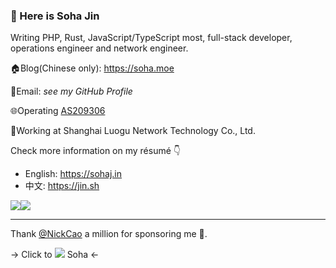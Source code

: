 ### 🎉 Here is Soha Jin

Writing PHP, Rust, JavaScript/TypeScript most, full-stack developer, operations engineer and network engineer.

🏠Blog(Chinese only): https://soha.moe

📧Email: *see my GitHub Profile*

🌐Operating [AS209306](https://net.soha.space)

💼Working at Shanghai Luogu Network Technology Co., Ltd.

Check more information on my résumé 👇
  - English: https://sohaj.in
  - 中文: https://jin.sh

<a href="https://github.com/anuraghazra/github-readme-stats"><img style="max-width: 48%;" src="https://github-readme-stats.vercel.app/api?username=moesoha&show_icons=true"><img style="max-width: 48%;" src="https://github-readme-stats.vercel.app/api/top-langs/?username=moesoha&layout=compact"></a>

----------

Thank [@NickCao](https://github.com/NickCao) a million for sponsoring me 🥰.

→ Click to [![](https://img.shields.io/static/v1?label=Sponsor&message=%E2%9D%A4&logo=GitHub&color=%23fe8e86)](https://github.com/sponsors/moesoha) Soha ←
